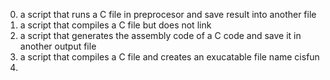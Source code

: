 0. a script that runs a C file in preprocesor and save result into another file
1. a script that compiles a C file but does not link 
2. a script that generates the assembly code of a C code and save it in another output file
3. a script that compiles a C file and creates an exucatable file name cisfun
4.
